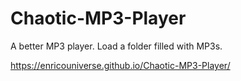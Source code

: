 # Chaotic-MP3-Player
A better MP3 player. Load a folder filled with MP3s.

https://enricouniverse.github.io/Chaotic-MP3-Player/
